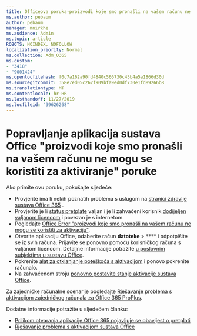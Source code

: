 ```yaml
---
title: Officeova poruka-proizvodi koje smo pronašli na vašem računu ne mogu se koristiti za aktivaciju
ms.author: pebaum
author: pebaum
manager: mnirkhe
ms.audience: Admin
ms.topic: article
ROBOTS: NOINDEX, NOFOLLOW
localization_priority: Normal
ms.collection: Adm_O365
ms.custom:
- "3418"
- "9001424"
ms.openlocfilehash: f0c7a162a90fd4840c566730c45b4a5a1866d30d
ms.sourcegitcommit: 358e7ed05c262f909bfa9ed0df730e1fd89266b8
ms.translationtype: MT
ms.contentlocale: hr-HR
ms.lasthandoff: 11/27/2019
ms.locfileid: "39626268"
---
```

# <a name="fixing-the-office-apps-the-products-we-found-in-your-account-cant-be-used-to-activate-message"></a>Popravljanje aplikacija sustava Office "proizvodi koje smo pronašli na vašem računu ne mogu se koristiti za aktiviranje" poruke

Ako primite ovu poruku, pokušajte sljedeće:

- Provjerite ima li nekih poznatih problema s uslugom na [stranici zdravlje sustava Office 365](https://docs.microsoft.com/office365/enterprise/view-service-health) .
- Provjerite je li [status pretplate](https://support.office.com/article/0d23d3c0-c19c-4b2f-9845-5344fedc4380#bkmk_checksubscription) valjan i je li zahvaćeni korisnik [dodijeljen valjanom licencom](https://support.office.com/article/997596B5-4173-4627-B915-36ABAC6786DC) i povezan je s internetom. 
- Pogledajte [Office Error "proizvodi koje smo pronašli na vašem računu ne mogu se koristiti za aktivaciju"](https://support.office.com/article/c9f9a0b3-5aae-4131-8077-21e6a59f141e).
- Otvorite aplikaciju Office, odaberite račun **datoteke** > **** i odpotpišite se iz svih računa. Prijavite se ponovno pomoću korisničkog računa s valjanom licencom. Detaljne informacije potražite [u poslovnim subjektima u sustavu Office](https://support.office.com/article/628ea040-f265-49de-b986-be09c3ebf8a9).
- Pokrenite [alat za otklanjanje poteškoća s aktivacijom](https://aka.ms/SARA-OfficeActivation-Alchemy) i ponovo pokrenite računalo.
- Na zahvaćenom stroju [ponovno postavite stanje aktivacije sustava Office](https://docs.microsoft.com/office365/troubleshoot/activation/reset-office-365-proplus-activation-state).

Za zajedničke računalne scenarije pogledajte [Rješavanje problema s aktivacijom zajedničkog računala za Office 365 ProPlus](https://docs.microsoft.com/deployoffice/troubleshoot-issues-with-shared-computer-activation-for-office-365-proplus).

Dodatne informacije potražite u sljedećem članku: 
- [Prilikom otvaranja aplikacije Office 365 pojavljuje se obavijest o pretplati](https://support.office.com/article/4cabe32c-f594-4c0e-9191-3d3ade10cceb)
- [Rješavanje problema s aktivacijom sustava Office](https://support.office.com/article/0d23d3c0-c19c-4b2f-9845-5344fedc4380)